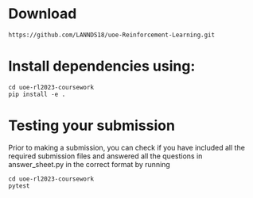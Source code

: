 # Download
```console
https://github.com/LANNDS18/uoe-Reinforcement-Learning.git
```

# Install dependencies using:
```console
cd uoe-rl2023-coursework
pip install -e .
```
# Testing your submission 
Prior to making a submission, you can check if you have included all the required submission files and answered all the questions in answer_sheet.py in the correct format by running
```console
cd uoe-rl2023-coursework
pytest
```
